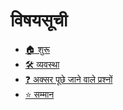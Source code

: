 # विषयसूची

* [🏠 शुरू](रीडमी.md)
* [🛠 व्यवस्था](setting-up.md)
* [❓ अक्सर पूछे जाने वाले प्रश्नों](faq.md)
* [⭐ सम्मान](credits.md)